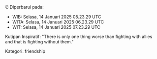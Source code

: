 ⏰ Diperbarui pada:
- WIB: Selasa, 14 Januari 2025 05.23.29 UTC
- WITA: Selasa, 14 Januari 2025 06.23.29 UTC
- WIT: Selasa, 14 Januari 2025 07.23.29 UTC

Kutipan Inspiratif:
"There is only one thing worse than fighting with allies and that is fighting without them."


Kategori: friendship

